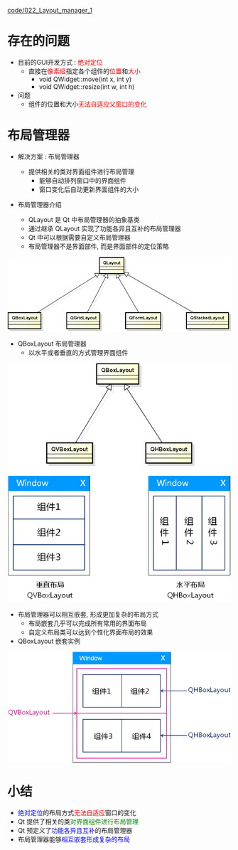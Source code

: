 [code/022_Layout_manager_1](code/022_Layout_manager_1)
# 存在的问题
- 目前的GUI开发方式 : <font color=red>绝对定位</font>
    - 直接在<font color=red>像素级</font>指定各个组件的<font color=red>位置</font>和<font color=red>大小</font>
        - void QWidget::move(int x, int y)
        - void QWidget::resize(int w, int h)
- 问题
    - 组件的位置和大小<font color=red>无法自适应父窗口的变化</font>


# 布局管理器
- 解决方案 : 布局管理器
    - 提供相关的类对界面组件进行布局管理
        - 能够自动排列窗口中的界面组件
        - 窗口变化后自动更新界面组件的大小

- 布局管理器介绍
    - QLayout 是 Qt 中布局管理器的抽象基类
    - 通过继承 QLayout 实现了功能各异且互补的布局管理器
    - Qt 中可以根据需要自定义布局管理器
    - 布局管理器不是界面部件, 而是界面部件的定位策略

![](_v_images_022/1.png)

- QBoxLayout 布局管理器
    - 以水平或者垂直的方式管理界面组件

![](_v_images_022/2.png)

- 布局管理器可以相互嵌套, 形成更加复杂的布局方式
    - 布局嵌套几乎可以完成所有常用的界面布局
    - 自定义布局类可以达到个性化界面布局的效果
- QBoxLayout 嵌套实例

![](_v_images_022/3.png)

# 小结
- <font color=blue>绝对定位</font>的布局方式<font color=red>无法自适应</font>窗口的变化
- Qt 提供了相关的类<font color=green>对界面组件进行布局管理</font>
- Qt 预定义了<font color=blue>功能各异且互补</font>的布局管理器
- 布局管理器能够<font color=blue>相互嵌套形成复杂的布局</font>
